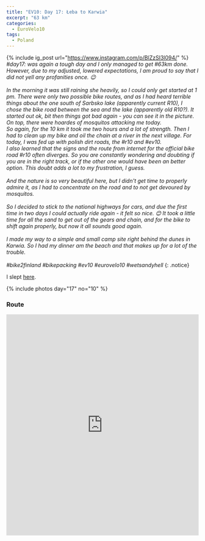 ```yaml
---
title: "EV10: Day 17: Łeba to Karwia"
excerpt: "63 km"
categories:
  - EuroVelo10
tags:
  - Poland
---
```

{% include ig_post url="https://www.instagram.com/p/BlZzSI3l094/" %}
_#day17: was again a tough day and I only managed to get #63km done. However, due to my adjusted, lowered expectations, I am proud to say that I did not yell any profanities once. 😉
<br><br>
In the morning it was still raining she heavily, so I could only get started at 1 pm. There were only two possible bike routes, and as I had heard terrible things about the one south of Sarbsko lake (apparently current R10), I chose the bike road between the sea and the lake (apparently old R10?). It started out ok, bit then things got bad again - you can see it in the picture. On top, there were hoardes of mosquitos attacking me today. <br>
So again, for the 10 km it took me two hours and a lot of strength. Then I had to clean up my bike and oil the chain at a river in the next village. For today, I was fed up with polish dirt roads, the #r10 and #ev10. <br>
I also learned that the signs and the route from internet for the official bike road #r10 often diverges. So you are constantly wondering and doubting if you are in the right track, or if the other one would have been an better option. This doubt adds a lot to my frustration, I guess.
<br><br>
And the nature is so very beautiful here, but I didn't get time to properly admire it, as I had to concentrate on the road and to not get devoured by mosquitos.
<br><br>
So I decided to stick to the national highways for cars, and due the first time in two days I could actually ride again - it felt so nice. 😊 It took a little time for all the sand to get out of the gears and chain, and for the bike to shift again properly, but now it all sounds good again.
<br><br>
I made my way to a simple and small camp site right behind the dunes in Karwia. So I had my dinner am the beach and that makes up for a lot of the trouble.
<br><br>
#bike2finland #bikepacking #ev10 #eurovelo10 #wetsandyhell_
{: .notice}

I slept [here](https://www.openstreetmap.org/way/100295844).

{% include photos day="17" no="10" %}

### Route

<iframe src="https://www.komoot.de/tour/39213917/embed?profile=1" width="100%" height="580" frameborder="0" scrolling="no"></iframe>